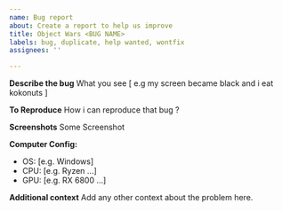 ```yaml
---
name: Bug report
about: Create a report to help us improve
title: Object Wars <BUG NAME>
labels: bug, duplicate, help wanted, wontfix
assignees: ''

---
```


**Describe the bug**
What you see [ e.g my screen became black and i eat kokonuts ] 


**To Reproduce**
How i can reproduce that bug ?


**Screenshots**
Some Screenshot


**Computer Config:**
 - OS: [e.g. Windows]
 - CPU: [e.g. Ryzen ...]
 - GPU: [e.g. RX 6800 ...]


**Additional context**
Add any other context about the problem here.

